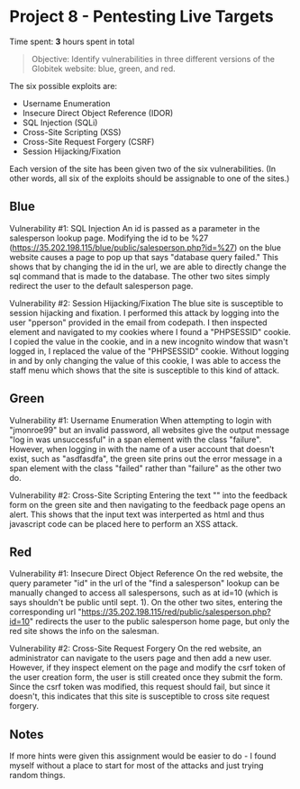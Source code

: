 # Project 8 - Pentesting Live Targets

Time spent: **3** hours spent in total

> Objective: Identify vulnerabilities in three different versions of the Globitek website: blue, green, and red.

The six possible exploits are:
* Username Enumeration
* Insecure Direct Object Reference (IDOR)
* SQL Injection (SQLi)
* Cross-Site Scripting (XSS)
* Cross-Site Request Forgery (CSRF)
* Session Hijacking/Fixation

Each version of the site has been given two of the six vulnerabilities. (In other words, all six of the exploits should be assignable to one of the sites.)

## Blue

  Vulnerability #1: SQL Injection
  An id is passed as a parameter in the salesperson lookup page. Modifying the id to be %27 (https://35.202.198.115/blue/public/salesperson.php?id=%27) on the blue website causes a page to pop up that says "database query failed." This shows that by changing the id in the url, we are able to directly change the sql command that is made to the database. The other two sites simply redirect the user to the default salesperson page.

Vulnerability #2: Session Hijacking/Fixation
The blue site is susceptible to session hijacking and fixation. I performed this attack by logging into the user "pperson" provided in the email from codepath. I then inspected element and navigated to my cookies where I found a "PHPSESSID" cookie. I copied the value in the cookie, and in a new incognito window that wasn't logged in, I replaced the value of the "PHPSESSID" cookie. Without logging in and by only changing the value of this cookie, I was able to access the staff menu which shows that the site is susceptible to this kind of attack.


## Green

Vulnerability #1: Username Enumeration
When attempting to login with "jmonroe99" but an invalid password, all websites give the output message "log in was unsuccessful" in a span element with the class "failure". However, when logging in with the name of a user account that doesn't exist, such as "asdfasdfa", the green site prins out the error message in a span element with the class "failed" rather than "failure" as the other two do. 

Vulnerability #2: Cross-Site Scripting
Entering the text "<script>alert('Michael found the XSS!');</script>" into the feedback form on the green site and then navigating to the feedback page opens an alert. This shows that the input text was interperted as html and thus javascript code can be placed here to perform an XSS attack.


## Red

Vulnerability #1: Insecure Direct Object Reference
On the red website, the query parameter "id" in the url of the "find a salesperson" lookup can be manually changed to access all salespersons, such as at id=10 (which is says shouldn't be public until sept. 1). On the other two sites, entering the corresponding url "https://35.202.198.115/red/public/salesperson.php?id=10" redirects the user to the public salesperson home page, but only the red site shows the info on the salesman. 

Vulnerability #2: Cross-Site Request Forgery
On the red website, an administrator can navigate to the users page and then add a new user. However, if they inspect element on the page and modify the csrf token of the user creation form, the user is still created once they submit the form. Since the csrf token was modified, this request should fail, but since it doesn't, this indicates that this site is susceptible to cross site request forgery.


## Notes

If more hints were given this assignment would be easier to do - I found myself without a place to start for most of the attacks and just trying random things.
